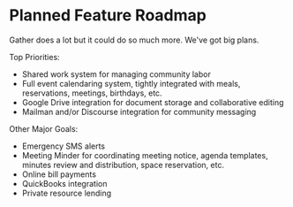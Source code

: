 # Planned Feature Roadmap

Gather does a lot but it could do so much more. We've got big plans.

Top Priorities:

* Shared work system for managing community labor
* Full event calendaring system, tightly integrated with meals, reservations, meetings, birthdays, etc.
* Google Drive integration for document storage and collaborative editing
* Mailman and/or Discourse integration for community messaging

Other Major Goals:

* Emergency SMS alerts
* Meeting Minder for coordinating meeting notice, agenda templates, minutes review and distribution, space reservation, etc.
* Online bill payments
* QuickBooks integration
* Private resource lending
